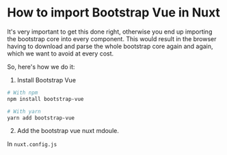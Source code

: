 # How to import Bootstrap Vue in Nuxt

It's very important to get this done right, otherwise you end up importing the bootstrap core into every component. This would result in the browser having to download and parse the whole bootstrap core again and again, which we want to avoid at every cost.

So, here's how we do it:

1. Install Bootstrap Vue

```bash
# With npm
npm install bootstrap-vue

# With yarn
yarn add bootstrap-vue
```

2. Add the bootstrap vue nuxt mdoule.

In `nuxt.config.js`
